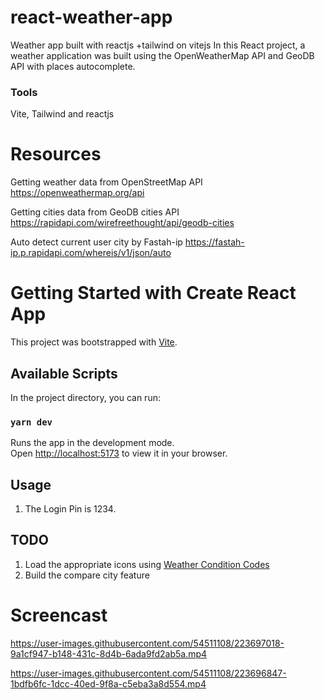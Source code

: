 # react-weather-app

Weather app built with reactjs
+tailwind
on vitejs
In this React project, a weather application was built using the OpenWeatherMap API and GeoDB API with places autocomplete.

### Tools

Vite, Tailwind and reactjs

# Resources

Getting weather data from OpenStreetMap API
https://openweathermap.org/api

Getting cities data from GeoDB cities API
https://rapidapi.com/wirefreethought/api/geodb-cities

Auto detect current user city by Fastah-ip
https://fastah-ip.p.rapidapi.com/whereis/v1/json/auto

# Getting Started with Create React App

This project was bootstrapped with [Vite](https://vitejs.dev/guide/).

## Available Scripts

In the project directory, you can run:

### `yarn dev`

Runs the app in the development mode.\
Open [http://localhost:5173](http://localhost:5173) to view it in your browser.

## Usage
1. The Login Pin is 1234.

## TODO

1. Load the appropriate icons using [Weather Condition Codes](https://openweathermap.org/weather-conditions#Weather-Condition-Codes-2)
2. Build the compare city feature


# Screencast

https://user-images.githubusercontent.com/54511108/223697018-9a1cf947-b148-431c-8d4b-6ada9fd2ab5a.mp4

https://user-images.githubusercontent.com/54511108/223696847-1bdfb6fc-1dcc-40ed-9f8a-c5eba3a8d554.mp4




 
